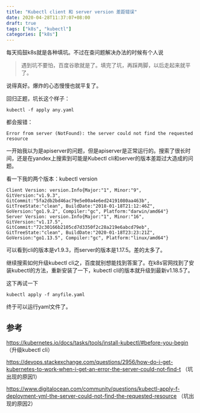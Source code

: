```yaml
---
title: "Kubectl client 和 server version 差距错误"
date: 2020-04-28T11:37:07+08:00
draft: true
tags: ["k8s", "kubectl"]
categories: ["k8s"]
---
```




每天捣鼓k8s就是各种填坑。不过在查问题解决办法的时候有个人说

> 遇到坑不要怕，百度谷歌就是了。填完了坑，再踩两脚，以后走起来就平了。

说得真好。爆炸的心态慢慢也就平复了。

回归正题，坑长这个样子：

```shell
kubectl -f apply any.yaml
```

都会报错：

```shell
Error from server (NotFound): the server could not find the requested resource
```

一开始我以为是apiserver的问题，但是apiserver是正常运行的。搜索了很长时间，还是在yandex上搜索到可能是Kubectl cli和server的版本差距过大造成的问题。

看一下我的两个版本：kubectl version

```
Client Version: version.Info{Major:"1", Minor:"9", GitVersion:"v1.9.3", GitCommit:"5fa2db2bd46ac79e5e00a4e6ed24191080aa463b", GitTreeState:"clean", BuildDate:"2018-01-18T21:12:46Z", GoVersion:"go1.9.2", Compiler:"gc", Platform:"darwin/amd64"}
Server Version: version.Info{Major:"1", Minor:"16", GitVersion:"v1.17.5", GitCommit:"72c30166b2105cd7d3350f2c28a219e6abcd79eb", GitTreeState:"clean", BuildDate:"2020-01-18T23:23:21Z", GoVersion:"go1.13.5", Compiler:"gc", Platform:"linux/amd64"}
```

可以看到cli的版本是v1.9.3，而server的版本是1.17.5。差的太多了。

继续搜索如何升级kubectl cli之，百度就别想能找到答案了。在k8s官网找到了安装kubectl的方法，重新安装了一下，kubectl cli的版本就升级到最新v1.18.5了。

这下再试一下

```shell
kubectl apply -f anyfile.yaml
```

终于可以运行yaml文件了。

## 参考

https://kubernetes.io/docs/tasks/tools/install-kubectl/#before-you-begin （升级kubectl cli）

https://devops.stackexchange.com/questions/2956/how-do-i-get-kubernetes-to-work-when-i-get-an-error-the-server-could-not-find-t （坑出现的原因1）

https://www.digitalocean.com/community/questions/kubectl-apply-f-deployment-yml-the-server-could-not-find-the-requested-resource （坑出现的原因2）